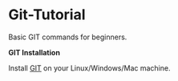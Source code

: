 # Git-Tutorial
Basic GIT commands for beginners.

**GIT Installation**

Install [GIT](https://git-scm.com/downloads) on your Linux/Windows/Mac machine.
